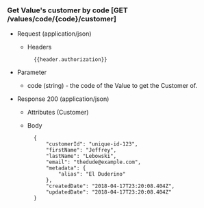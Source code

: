 ### Get Value's customer by code [GET /values/code/{code}/customer]

+ Request (application/json)
    + Headers
    
            {{header.authorization}}

+ Parameter
    + code (string) - the code of the Value to get the Customer of.

+ Response 200 (application/json)
    + Attributes (Customer)

    + Body

            {
                "customerId": "unique-id-123",
                "firstName": "Jeffrey",
                "lastName": "Lebowski",
                "email": "thedude@example.com",
                "metadata": {
                    "alias": "El Duderino"
                },
                "createdDate": "2018-04-17T23:20:08.404Z",
                "updatedDate": "2018-04-17T23:20:08.404Z"
            }
